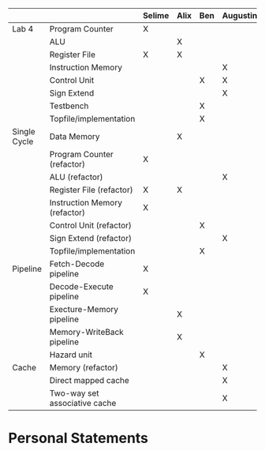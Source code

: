 

|              |                               | Selime | Alix | Ben | Augustin |
| ------------ | ----------------------------- | ------------------ | ---------------- | ------------------------ | ---------------- |
| Lab 4        | Program Counter               |            X       |                  |                          |                  |
|              | ALU                           |                    |         X        |                          |                  |
|              | Register File                 |            X       |         X        |                          |                  |
|              | Instruction Memory            |                    |                  |                          |      X           |
|              | Control Unit                  |                    |                  |            X             |      X           |
|              | Sign Extend                   |                    |                  |                          |      X           |
|              | Testbench                     |                    |                  |            X             |                  |
|              | Topfile/implementation        |                    |                  |            X             |                  |
| Single Cycle | Data Memory                   |                    |        X         |                          |                  |
|              | Program Counter (refactor)    |            X       |                  |                          |                  |
|              | ALU (refactor)                |                    |                  |                          |       X          |
|              | Register File (refactor)      |            X       |        X         |                          |                  |
|              | Instruction Memory (refactor) |            X       |                  |                          |                  |
|              | Control Unit (refactor)       |                    |                  |            X             |                  |
|              | Sign Extend (refactor)        |                    |                  |                          |       X          |
|              | Topfile/implementation        |                    |                  |            X             |                  |
| Pipeline     | Fetch-Decode pipeline         |          X         |                  |                          |                  |
|              | Decode-Execute pipeline       |         X          |                  |                          |                  |
|              | Execture-Memory pipeline      |                    |         X        |                          |                  |
|              | Memory-WriteBack pipeline     |                    |         X        |                          |                  |
|              | Hazard unit                   |                    |                  |            X             |                  |
| Cache        | Memory (refactor)             |                    |                  |                          |        X         |
|              | Direct mapped cache           |                    |                  |                          |        X         |
|              | Two-way set associative cache |                    |                  |                          |        X         |


# Personal Statements
